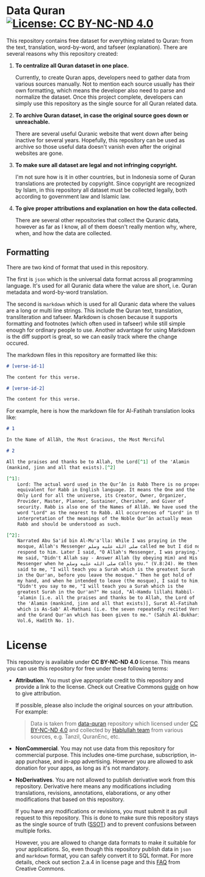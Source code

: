 # Data Quran [![License: CC BY-NC-ND 4.0][cc-badge]][cc-url]

This repository contains free dataset for everything related to Quran: from the text, translation, word-by-word, and tafseer (explanation). There are several reasons why this repository created:

1. **To centralize all Quran dataset in one place.**

   Currently, to create Quran apps, developers need to gather data from various sources manually. Not to mention each source usually has their own formatting, which means the developer also need to parse and normalize the dataset. Once this project complete, developers can simply use this repository as the single source for all Quran related data.

2. **To archive Quran dataset, in case the original source goes down or unreachable.**

   There are several useful Quranic website that went down after being inactive for several years. Hopefully, this repository can be used as archive so those useful data doesn't vanish even after the original websites are gone.

3. **To make sure all dataset are legal and not infringing copyright.**

   I'm not sure how is it in other countries, but in Indonesia some of Quran translations are protected by copyright. Since copyright are recognized by Islam, in this repository all dataset must be collected legally, both according to government law and Islamic law.

4. **To give proper attributions and explanation on how the data collected.**

   There are several other repositories that collect the Quranic data, however as far as I know, all of them doesn't really mention why, where, when, and how the data are collected.

## Formatting

There are two kind of format that used in this repository.

The first is `json` which is the universal data format across all programming language. It's used for all Quranic data where the value are short, i.e. Quran metadata and word-by-word translation.

The second is `markdown` which is used for all Quranic data where the values are a long or multi line strings. This include the Quran text, translation, transliteration and tafseer. Markdown is chosen because it supports formatting and footnotes (which often used in tafseer) while still simple enough for ordinary people to use. Another advantage for using Markdown is the diff support is great, so we can easily track where the change occured.

The markdown files in this repository are formatted like this:

```md
# [verse-id-1]

The content for this verse.

# [verse-id-2]

The content for this verse.
```

For example, here is how the markdown file for Al-Fatihah translation looks like:

```md
# 1

In the Name of Allâh, the Most Gracious, the Most Merciful

# 2

All the praises and thanks be to Allah, the Lord[^1] of the 'Alamin
(mankind, jinn and all that exists).[^2]

[^1]:
    Lord: The actual word used in the Qur’ân is Rabb There is no proper
    equivalent for Rabb in English language. It means the One and the
    Only Lord for all the universe, its Creator, Owner, Organizer,
    Provider, Master, Planner, Sustainer, Cherisher, and Giver of
    security. Rabb is also one of the Names of Allâh. We have used the
    word "Lord" as the nearest to Rabb. All occurrences of "Lord" in the
    interpretation of the meanings of the Noble Qur’ân actually mean
    Rabb and should be understood as such.

[^2]:
    Narrated Abu Sa'id bin Al-Mu'a'lla: While I was praying in the
    mosque, Allah's Messenger صلى الله عليه وسلم called me but I did not
    respond to him. Later I said, "O Allah's Messenger, I was praying."
    He said, "Didn't Allah say - Answer Allah (by obeying Him) and His
    Messenger when he صلى الله عليه وسلم calls you." (V.8:24). He then
    said to me, "I will teach you a Surah which is the greatest Surah
    in the Qur'an, before you leave the mosque." Then he got hold of
    my hand, and when he intended to leave (the mosque), I said to him,
    "Didn't you say to me, "I will teach you a Surah which is the
    greatest Surah in the Qur'an?" He said, "Al-Hamdu lillahi Rabbil-
    'alamin [i.e. all the praises and thanks be to Allah, the Lord of
    the 'Alamin (mankind, jinn and all that exists)], Surat Al-Fatihah
    which is As-Sab' Al-Mathani (i.e. the seven repeatedly recited Verses)
    and the Grand Qur'an which has been given to me." (Sahih Al-Bukhari,
    Vol.6, Hadîth No. 1).
```

# License

This repository is available under **CC BY-NC-ND 4.0** license. This means you can use this repository for free under these following terms:

- **Attribution**. You must give appropriate credit to this repository and provide a link to the license. Check out Creative Commons [guide][attr-guide] on how to give attribution.

  If possible, please also include the original sources on your attribution. For example:

  > Data is taken from [data-quran] repository which licensed under [CC BY-NC-ND 4.0][cc-url] and collected by [Hablullah team][hablullah] from various sources, e.g. Tanzil, QuranEnc, etc.

- **NonCommercial**. You may not use data from this repository for commercial purpose. This includes one-time purchase, subscription, in-app purchase, and in-app advertising. However you are allowed to ask donation for your apps, as long as it's not mandatory.

- **NoDerivatives**. You are not allowed to publish derivative work from this repository. Derivative here means any modifications including translations, revisions, annotations, elaborations, or any other modifications that based on this repository.

  If you have any modifications or revisions, you must submit it as pull request to this repository. This is done to make sure this repository stays as the single source of truth ([SSOT]) and to prevent confusions between multiple forks.

  However, you are allowed to change data formats to make it suitable for your applications. So, even though this repository publish data in `json` and `markdown` format, you can safely convert it to SQL format. For more details, check out section 2.a.4 in license page and this [FAQ][cc-faq] from Creative Commons.

[attr-guide]: https://creativecommons.org/use-remix/attribution/
[data-quran]: https://github.com/hablullah/data-quran
[hablullah]: https://github.com/orgs/hablullah/people
[cc-badge]: https://i.creativecommons.org/l/by-nc-nd/4.0/80x15.png
[cc-url]: https://creativecommons.org/licenses/by-nc-nd/4.0/
[cc-faq]: https://creativecommons.org/faq/#can-i-take-a-cc-licensed-work-and-use-it-in-a-different-format
[ssot]: https://en.wikipedia.org/wiki/Single_source_of_truth
